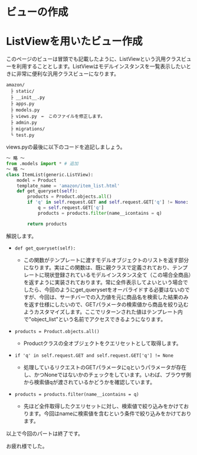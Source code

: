 # ビューの作成

# ListViewを用いたビュー作成
このページのビューは冒頭でも記載したように、ListViewという汎用クラスビューを利用することとします。ListViewはモデルインスタンスを一覧表示したいときに非常に便利な汎用クラスビューになります。


```
amazon/
　├ static/
　├ __init__.py
　├ apps.py
　├ models.py
　├ views.py　←　このファイルを修正します。
　├ admin.py
　├ migrations/
　└ test.py
```
views.pyの最後に以下のコードを追記しましょう。

```py
～ 略 ～
from .models import * # 追加
～ 略 ～
class ItemList(generic.ListView):
    model = Product
    template_name = 'amazon/item_list.html'
    def get_queryset(self):
        products = Product.objects.all()
        if 'q' in self.request.GET and self.request.GET['q'] != None:
            q = self.request.GET['q']
            products = products.filter(name__icontains = q)

        return products

```

解説します。
* `def get_queryset(self):`
  * この関数がテンプレートに渡すモデルオブジェクトのリストを返す部分になります。実はこの関数は、既に親クラスで定義されており、テンプレートに現状登録されているモデルインスタンス全て（この場合全商品）を返すように実装されております。常に全件表示してよいという場合でしたら、今回のようにget_querysetをオーバライドする必要はないのですが、今回は、サーチバーでの入力値を元に商品名を検索した結果のみを返す仕様にしたいので、GETパラメータの検索値から商品を絞り込むようカスタマイズします。ここでリターンされた値はテンプレート内で"object_list"という名前でアクセスできるようになります。

* `products = Product.objects.all()`
  *  Productクラスの全オブジェクトをクエリセットとして取得します。

* `if 'q' in self.request.GET and self.request.GET['q'] != None`
  * 処理しているリクエストのGETパラメータにqというパラメータが存在し、かつNoneではないかのチェックをしています。いわば、ブラウザ側から検索値qが渡されているかどうかを確認しています。
  
* `products = products.filter(name__icontains = q)`
  * 先ほど全件取得したクエリセットに対し、検索値で絞り込みをかけております。今回はnameに検索値を含むという条件で絞り込みをかけております。

以上で今回のパートは終了です。

お疲れ様でした。



